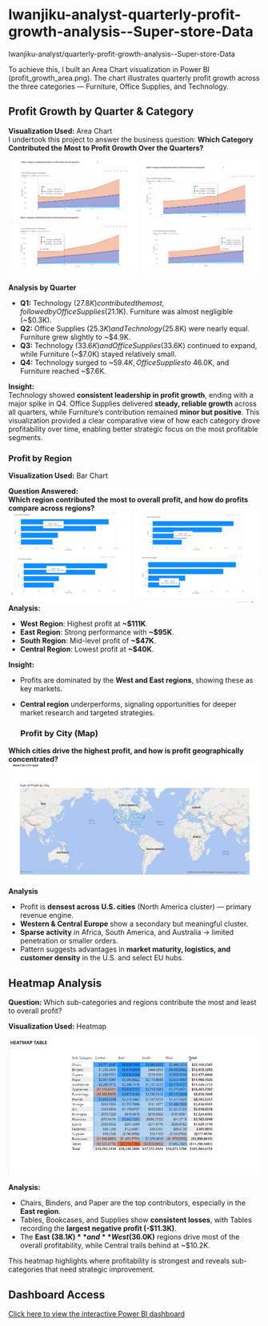 # lwanjiku-analyst-quarterly-profit-growth-analysis--Super-store-Data
lwanjiku-analyst/quarterly-profit-growth-analysis--Super-store-Data


To achieve this, I built an Area Chart visualization in Power BI (profit_growth_area.png). The chart illustrates quarterly profit growth across the three categories — Furniture, Office Supplies, and Technology.
##  Profit Growth by Quarter & Category  

**Visualization Used:** Area Chart  
I undertook this project to answer the business question: **Which Category Contributed the Most to Profit Growth Over the Quarters?**

![Profit Growth by Quarter & Category](profit_growth_area.png)  

**Analysis by Quarter**  

- **Q1:** Technology ($27.8K) contributed the most, followed by Office Supplies ($21.1K). Furniture was almost negligible (~$0.3K).  
- **Q2:** Office Supplies ($25.3K) and Technology ($25.8K) were nearly equal. Furniture grew slightly to ~$4.9K.  
- **Q3:** Technology ($33.6K) and Office Supplies ($33.6K) continued to expand, while Furniture (~$7.0K) stayed relatively small.  
- **Q4:** Technology surged to ~$59.4K, Office Supplies to ~$46.0K, and Furniture reached ~$7.6K.  


**Insight:**  
Technology showed **consistent leadership in profit growth**, ending with a major spike in Q4. Office Supplies delivered **steady, reliable growth** across all quarters, while Furniture’s contribution remained **minor but positive**. 
This visualization provided a clear comparative view of how each category drove profitability over time, enabling better strategic focus on the most profitable segments.


###  Profit by Region  

**Visualization Used:** Bar Chart  

**Question Answered:**  
**Which region contributed the most to overall profit, and how do profits compare across regions?** 
![Profit by Region](profit_by_region.png)  
**Analysis:**  
- **West Region**: Highest profit at **~$111K**.  
- **East Region**: Strong performance with **~$95K**.  
- **South Region**: Mid-level profit of **~$47K**.  
- **Central Region**: Lowest profit at **~$40K**.  

**Insight:**  
- Profits are dominated by the **West and East regions**, showing these as key markets.  
- **Central region** underperforms, signaling opportunities for deeper market research and targeted strategies.

  ###  Profit by City (Map)

**Which cities drive the highest profit, and how is profit geographically concentrated?**
![Profit by City](profit_by_city.png)

**Analysis**
- Profit is **densest across U.S. cities** (North America cluster) — primary revenue engine.
- **Western & Central Europe** show a secondary but meaningful cluster.
- **Sparse activity** in Africa, South America, and Australia → limited penetration or smaller orders.
- Pattern suggests advantages in **market maturity, logistics, and customer density** in the U.S. and select EU hubs.


## Heatmap Analysis  

**Question:** Which sub-categories and regions contribute the most and least to overall profit?  

**Visualization Used:** Heatmap  

![Heatmap Analysis](heatmap_analysis.png)

**Analysis:**  
- Chairs, Binders, and Paper are the top contributors, especially in the **East region**.  
- Tables, Bookcases, and Supplies show **consistent losses**, with Tables recording the **largest negative profit (-$11.3K)**.  
- The **East ($38.1K)** and **West ($36.0K)** regions drive most of the overall profitability, while Central trails behind at ~$10.2K.  

This heatmap highlights where profitability is strongest and reveals sub-categories that need strategic improvement.  

##  Dashboard Access  

[Click here to view the interactive Power BI dashboard](https://app.powerbi.com/links/dHSnjgjmhb?ctid=51aa8f26-2e23-4b8c-bca8-7cc441adc4df&pbi_source=linkShare)  










